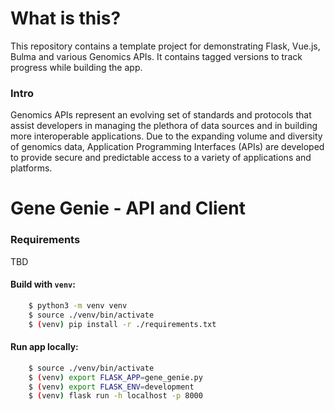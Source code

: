 # What is this?

This repository contains a template project for demonstrating Flask, Vue.js, Bulma and various Genomics APIs. It contains tagged versions to track progress while building the app. 

### Intro

Genomics APIs represent an evolving set of standards and protocols that assist developers in managing the plethora of data sources and in building more interoperable applications. Due to the expanding volume and diversity of genomics data, Application Programming Interfaces (APIs) are developed to provide secure and predictable access to a variety of applications and platforms.

# Gene Genie - API and Client

### Requirements
TBD

#### Build with `venv`:

```bash
    $ python3 -m venv venv
    $ source ./venv/bin/activate
    $ (venv) pip install -r ./requirements.txt
```
#### Run app locally:
```bash
    $ source ./venv/bin/activate
    $ (venv) export FLASK_APP=gene_genie.py 
    $ (venv) export FLASK_ENV=development 
    $ (venv) flask run -h localhost -p 8000
```